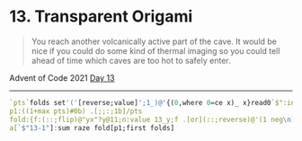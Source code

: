 # 13. Transparent Origami

> You reach another volcanically active part of the cave. It would be nice if you could do some kind of thermal imaging so you could tell ahead of time which caves are too hot to safely enter.

Advent of Code 2021 [Day 13](https://adventofcode.com/2021/day/13)

---

```q
`pts`folds set'('[reverse;value]';1_)@'{(0,where 0=ce x)_ x}read0`$":input/13.txt"
p1:((1+max pts)#0b) .[;;:;1b]/pts                                                   / page one
fold:{f:(::;flip)@"yx"?y@11;n:value 13_y;f .[or](::;reverse)@'(1 neg\n)#\:f x}      / fold x according to y
a[`$"13-1"]:sum raze fold[p1;first folds]
```